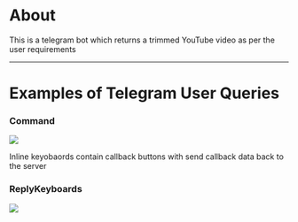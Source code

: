 <h1>About</h1>
This is a telegram bot which returns a trimmed YouTube video as per the user requirements
<hr>
<h1>Examples of Telegram User Queries</h1>

<h3>Command</h3>
<img src="https://github.com/HardikJain202001051/VideoTrimmer/assets/139436663/8150b9e1-1f5b-436a-b244-915de56ef297 />
User can use commands predefined by the bot develop. Commands start with a '/'

<h3>Inline Keyboards </h3>
<img src="https://github.com/HardikJain202001051/VideoTrimmer/assets/139436663/2ffd1c97-1e2c-4dc2-87a4-e3f96388ea00" />
<p>Inline keyobaords contain callback buttons with send callback data back to the server</p>

<h3>ReplyKeyboards</h3>
<img src="https://github.com/HardikJain202001051/VideoTrimmer/assets/139436663/3cb04dcd-e8aa-48e5-9342-3b4659d23085" />

